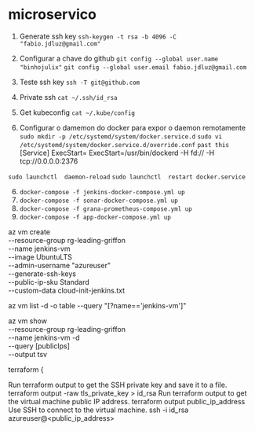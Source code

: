 # microservico

1. Generate ssh key 
`ssh-keygen -t rsa -b 4096 -C "fabio.jdluz@gmail.com"`

2. Configurar a chave do github
`git config --global user.name "binhojulix"`
`git config --global user.email fabio.jdluz@gmail.com`

3. Teste ssh key
`ssh -T git@github.com`

4. Private ssh
`cat ~/.ssh/id_rsa`

5. Get kubeconfig
`cat ~/.kube/config`

5. Configurar o damemon do docker para expor o daemon remotamente
`sudo mkdir -p /etc/systemd/system/docker.service.d`
`sudo vi /etc/systemd/system/docker.service.d/override.conf`
`past this`
  [Service]
        ExecStart=
        ExecStart=/usr/bin/dockerd -H fd:// -H tcp://0.0.0.0:2376

`sudo launchctl  daemon-reload`
`sudo launchctl  restart docker.service`


6. `docker-compose -f jenkins-docker-compose.yml up`
7. `docker-compose -f sonar-docker-compose.yml up`
8. `docker-compose -f grana-prometheus-compose.yml up`
8. `docker-compose -f app-docker-compose.yml up`


az vm create \
--resource-group rg-leading-griffon \
--name jenkins-vm \
--image UbuntuLTS \
--admin-username "azureuser" \
--generate-ssh-keys \
--public-ip-sku Standard \
--custom-data cloud-init-jenkins.txt


az vm list -d -o table --query "[?name=='jenkins-vm']"

az vm show \
--resource-group rg-leading-griffon \
--name jenkins-vm -d \
--query [publicIps] \
--output tsv


terraform {



Run terraform output to get the SSH private key and save it to a file.
terraform output -raw tls_private_key > id_rsa
Run terraform output to get the virtual machine public IP address.
terraform output public_ip_address
Use SSH to connect to the virtual machine.
ssh -i id_rsa azureuser@<public_ip_address>